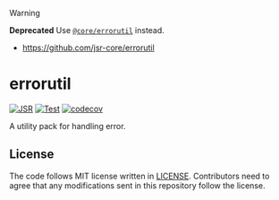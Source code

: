 > [!WARNING]
>
> **Deprecated**
> Use [`@core/errorutil`](https://jsr.io/@core/errorutil) instead.
>
> - https://github.com/jsr-core/errorutil

# errorutil

[![JSR](https://jsr.io/badges/@lambdalisue/errorutil)](https://jsr.io/@lambdalisue/errorutil)
[![Test](https://github.com/lambdalisue/deno-errorutil/workflows/Test/badge.svg)](https://github.com/lambdalisue/deno-errorutil/actions?query=workflow%3ATest)
[![codecov](https://codecov.io/gh/lambdalisue/deno-errorutil/graph/badge.svg?token=O0cA5Xj5la)](https://codecov.io/gh/lambdalisue/deno-errorutil)

A utility pack for handling error.

[deno]: https://deno.land/

## License

The code follows MIT license written in [LICENSE](./LICENSE). Contributors need
to agree that any modifications sent in this repository follow the license.
